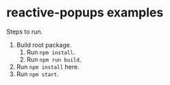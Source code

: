# reactive-popups examples

Steps to run.

1. Build root package.
    1. Run `npm install`.
    2. Run `npm run build`.
2. Run `npm install` here.
3. Run `npm start`.
